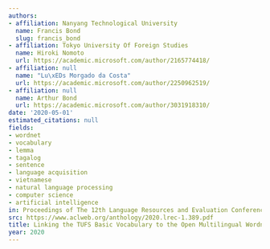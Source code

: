 ```yaml
---
authors:
- affiliation: Nanyang Technological University
  name: Francis Bond
  slug: francis_bond
- affiliation: Tokyo University Of Foreign Studies
  name: Hiroki Nomoto
  url: https://academic.microsoft.com/author/2165774418/
- affiliation: null
  name: "Lu\xEDs Morgado da Costa"
  url: https://academic.microsoft.com/author/2250962519/
- affiliation: null
  name: Arthur Bond
  url: https://academic.microsoft.com/author/3031918310/
date: '2020-05-01'
estimated_citations: null
fields:
- wordnet
- vocabulary
- lemma
- tagalog
- sentence
- language acquisition
- vietnamese
- natural language processing
- computer science
- artificial intelligence
in: Proceedings of The 12th Language Resources and Evaluation Conference
src: https://www.aclweb.org/anthology/2020.lrec-1.389.pdf
title: Linking the TUFS Basic Vocabulary to the Open Multilingual Wordnet
year: 2020
---
```

